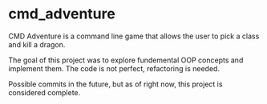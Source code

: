 # cmd_adventure

CMD Adventure is a command line game that allows the user to pick a class and kill a dragon.

The goal of this project was to explore fundemental OOP concepts and implement them. The code 
is not perfect, refactoring is needed.

Possible commits in the future, but as of right now, this project is considered complete.
